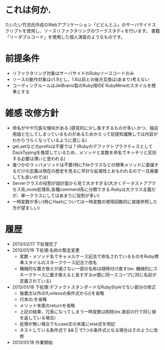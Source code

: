 # これは何か.

たいたい竹流氏作成のWebアプリケーション「どどんとふ」のサーバサイドスクリプトを使用し、ソースリファクタリングのワークスタディを行います。
書籍「リーダブルコード」を使用した個人演習のようなものです。

# 前提条件

* リファクタリング対象はサーバサイドのRubyソースコードのみ
* ソースの動作対象はv1.9とし、1.8以前との後方互換は(あまり)考えない
* コーディングルールはJetBrains製のRuby用IDE RubyMineのスタイルを標準とする

# 雑感 改修方針

* 命名がやや冗長な傾向がある.(感覚的に少し長すぎるものが多い.かつ、独自用語と化してしまっているものがあるためかえって前提知識無しでは内容がわかりづらくなっているように感じる)
* get,setなどのprefixは不要では？(RubyのデファクトプラクティスとしてDackTypingを推奨しているため、メソッドと変数を命名でキッチリと区別する必要は薄いと思われる)
* 幾つかのラッパメソッドは不要(特にFileクラスなどの標準メソッドに委譲するだけの定義は現在の歴史を見るに早計な拡張性とおもわれるので一旦廃棄しても良いのでは)
* Serverクラスの役割が設計面から見て大きすぎる(大きくデータストアアクセス系,route処理系,各種command系に分類できる.Rubyは大クラス主義だが、単一クラスにしてはあまりに役割が多い)
* 一時変数が多い(特にHashについては一時変数の使用回数的に直接参照した方が望ましい)

# 履歴

* 2013/02/17 下処理完了
* 2013/01/19 下処理:名称の暫定変更
    * 変数・メソッド名でキャメルケース記法で命名されているものをRuby標準スタイルのスネークケース記法で改名
    * 機械的な置き換えが適さない一部の名称は随時付け直す(ex. 機械的にスネークケースに置き換えると長すぎるor既に同一スコープに同じ名前が定義されている)
* 2013/01/18 下処理:デファクトスタンダードなRubyStyleでない部分の修正
    * 後置文以外のif,unlessの条件式から()を省略
    * 行末の;を省略
    * メソッド末尾のreturnを省略
    * 上記の結果、冗長になってしまう一時変数は削除(ex.直前の行で同じ値を返している場合)
    * 処理が無い場合でもcase文の末尾にelse式を明記
    * ネストしている条件式で && || で1つの条件式となる場合はそのように改修
* 2013/01/18 作業開始